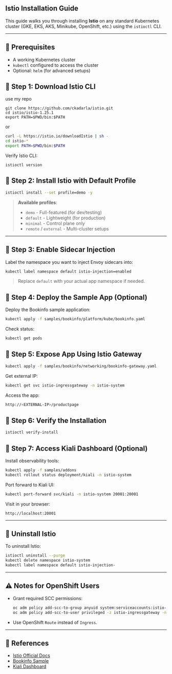 **Istio Installation Guide** 
---
This guide walks you through installing **Istio** on any standard Kubernetes cluster (GKE, EKS, AKS, Minikube, OpenShift, etc.) using the `istioctl` CLI.

---

## 🧩 Prerequisites

- A working Kubernetes cluster
- `kubectl` configured to access the cluster
- Optional: `helm` (for advanced setups)

## 🔹 Step 1: Download Istio CLI
use my repo 
```
git clone https://github.com/ckadarla/istio.git
cd istio/istio-1.25.1
export PATH=$PWD/bin:$PATH

```
or 
```bash
curl -L https://istio.io/downloadIstio | sh -
cd istio-*
export PATH=$PWD/bin:$PATH
```

Verify Istio CLI:

```
istioctl version

```


## 🔹 Step 2: Install Istio with Default Profile

```bash
istioctl install --set profile=demo -y
```

> **Available profiles**:
> - `demo` - Full-featured (for dev/testing)
> - `default` - Lightweight (for production)
> - `minimal` - Control plane only
> - `remote` / `external` - Multi-cluster setups

---

## 🔹 Step 3: Enable Sidecar Injection

Label the namespace you want to inject Envoy sidecars into:

```bash
kubectl label namespace default istio-injection=enabled
```

> Replace `default` with your actual app namespace if needed.


## 🔹 Step 4: Deploy the Sample App (Optional)

Deploy the Bookinfo sample application:

```bash
kubectl apply -f samples/bookinfo/platform/kube/bookinfo.yaml
```

Check status:

```bash
kubectl get pods
```


## 🔹 Step 5: Expose App Using Istio Gateway

```bash
kubectl apply -f samples/bookinfo/networking/bookinfo-gateway.yaml
```

Get external IP:

```bash
kubectl get svc istio-ingressgateway -n istio-system
```

Access the app:

```bash
http://<EXTERNAL-IP>/productpage
```


## 🔹 Step 6: Verify the Installation

```bash
istioctl verify-install
```


## 🔹 Step 7: Access Kiali Dashboard (Optional)

Install observability tools:

```bash
kubectl apply -f samples/addons
kubectl rollout status deployment/kiali -n istio-system
```

Port forward to Kiali UI:

```bash
kubectl port-forward svc/kiali -n istio-system 20001:20001
```

Visit in your browser:

```
http://localhost:20001
```

---

## 🧹 Uninstall Istio

To uninstall Istio:

```bash
istioctl uninstall --purge
kubectl delete namespace istio-system
kubectl label namespace default istio-injection-
```

---
## ⚠️ Notes for OpenShift Users

- Grant required SCC permissions:
  ```bash
  oc adm policy add-scc-to-group anyuid system:serviceaccounts:istio-system
  oc adm policy add-scc-to-user privileged -z istio-ingressgateway -n istio-system
  ```
- Use OpenShift `Route` instead of `Ingress`.

---

## 📎 References

- [Istio Official Docs](https://istio.io/latest/docs/)
- [Bookinfo Sample](https://istio.io/latest/docs/examples/bookinfo/)
- [Kiali Dashboard](https://kiali.io/)


